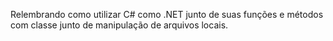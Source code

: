 Relembrando como utilizar C# como .NET junto de suas funções e métodos com classe junto de manipulação de arquivos locais.
